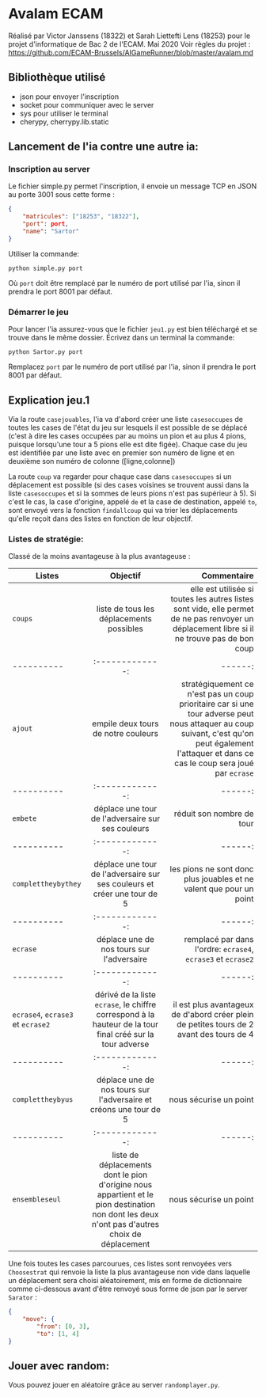 # Avalam ECAM
Réalisé par Victor Janssens (18322) et Sarah Liettefti Lens (18253) pour le projet d'informatique de Bac 2 de l'ECAM.
Mai 2020
Voir règles du projet : https://github.com/ECAM-Brussels/AIGameRunner/blob/master/avalam.md
## Bibliothèque utilisé
- json pour envoyer l'inscription
- socket pour communiquer avec le server
- sys pour utiliser le terminal
- cherypy, cherrypy.lib.static

## Lancement de l'ia contre une autre ia:

### Inscription au server
Le fichier simple.py permet l'inscription, il envoie un message TCP en JSON au porte 3001 sous cette forme :

```json
{
	"matricules": ["18253", "18322"],
	"port": port,
	"name": "Sartor"
}
```
Utiliser la commande:
```
python simple.py port
```
Où `port` doit être remplacé par le numéro de port utilisé par l'ia, sinon il prendra le port 8001 par défaut. 

### Démarrer le jeu

Pour lancer l'ia assurez-vous que le fichier `jeu1.py` est bien téléchargé et se trouve dans le même dossier. 
Écrivez dans un terminal la commande:
```
python Sartor.py port
```
Remplacez `port` par le numéro de port utilisé par l'ia, sinon il prendra le port 8001 par défaut. 

## Explication jeu.1

Via la route `casejouables`, l'ia va d'abord créer une liste `casesoccupes` de toutes les cases de l'état du jeu sur lesquels il est possible de se déplacé (c'est à dire les cases occupées par au moins un pion et au plus 4 pions, puisque lorsqu'une tour a 5 pions elle est dite figée). Chaque case du jeu est identifiée par une liste avec en premier son numéro de ligne et en deuxième son numéro de colonne ([ligne,colonne])

La route `coup` va regarder pour chaque case dans `casesoccupes` si un déplacement est possible (si des cases voisines se trouvent aussi dans la liste `casesoccupes` et si la sommes de leurs pions n'est pas supérieur à 5). Si c'est le cas, la case d'origine, appelé `de` et la case de destination, appelé `to`, sont envoyé vers la fonction `findallcoup` qui va trier les déplacements qu'elle reçoit dans des listes en fonction de leur objectif.

### Listes de stratégie: 
Classé de la moins avantageuse à la plus avantageuse :

| Listes | Objectif | Commentaire |
|----------|:-------------:|------:|
| `coups` | liste de tous les déplacements possibles | elle est utilisée si toutes les autres listes sont vide, elle permet de ne pas renvoyer un déplacement libre si il ne trouve pas de bon coup |
|----------|:-------------:|------:|
| `ajout` | empile deux tours de notre couleurs | stratégiquement ce n'est pas un coup prioritaire car si une tour adverse peut nous attaquer au coup suivant, c'est qu'on peut également l'attaquer et dans ce cas le coup sera joué par `ecrase` |
|----------|:-------------:|------:|
| `embete` | déplace une tour de l'adversaire sur ses couleurs | réduit son nombre de tour |
|----------|:-------------:|------:|
| `complettheybythey` | déplace une tour de l'adversaire sur ses couleurs et créer une tour de 5 | les pions ne sont donc plus jouables et ne valent que pour un point |
|----------|:-------------:|------:|
| `ecrase` | déplace une de nos tours sur l'adversaire|remplacé par dans l'ordre: `ecrase4`, `ecrase3` et `ecrase2`|
|----------|:-------------:|------:|
| `ecrase4`, `ecrase3` et `ecrase2` | dérivé de la liste `ecrase`, le chiffre correspond à la hauteur de la tour final créé sur la tour adverse| il est plus avantageux de d'abord créer plein de petites tours de 2 avant des tours de 4 |
|----------|:-------------:|------:|
| `complettheybyus` | déplace une de nos tours sur l'adversaire et créons une tour de 5 | nous sécurise un point |
|----------|:-------------:|------:|
| `ensembleseul` | liste de déplacements dont le pion d'origine nous appartient et le pion destination non dont les deux n'ont pas d'autres choix de déplacement | nous sécurise un point | 


Une fois toutes les cases parcourues, ces listes sont renvoyées  vers `Choosestrat` qui renvoie la liste la plus avantageuse non vide dans laquelle un déplacement sera choisi aléatoirement, mis en forme de dictionnaire comme ci-dessous avant d'être renvoyé sous forme de json par le server `Sarator` : 

```json
{
	"move": {
		"from": [0, 3],
		"to": [1, 4]
}
```

## Jouer avec random:
Vous pouvez jouer en aléatoire grâce au server `randomplayer.py`. 